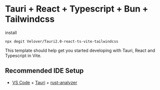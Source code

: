 # Tauri + React + Typescript + Bun + Tailwindcss

install
```batch
npx degit Velover/Tauri2.0-react-ts-vite-tailwindcss
```

This template should help get you started developing with Tauri, React and Typescript in Vite.

## Recommended IDE Setup

- [VS Code](https://code.visualstudio.com/) + [Tauri](https://marketplace.visualstudio.com/items?itemName=tauri-apps.tauri-vscode) + [rust-analyzer](https://marketplace.visualstudio.com/items?itemName=rust-lang.rust-analyzer)
